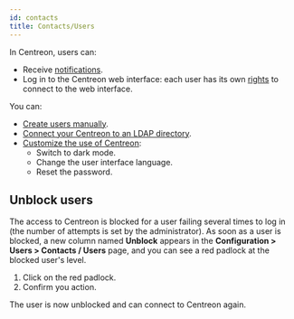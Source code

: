 ```yaml
---
id: contacts
title: Contacts/Users
---
```


In Centreon, users can:

* Receive [notifications](../../alerts-notifications/notif-configuration.md).
* Log in to the Centreon web interface: each user has its own [rights](../../administration/access-control-lists.md) to connect to the web interface.

You can:
- [Create users manually](contacts-create.md).
- [Connect your Centreon to an LDAP directory](../../administration/parameters/ldap.md).
- [Customize the use of Centreon](./customization.md):
  - Switch to dark mode.
  - Change the user interface language.
  - Reset the password.

## Unblock users

The access to Centreon is blocked for a user failing several times to log in (the number of attempts is set by the administrator). As soon as a user is blocked, a new column named **Unblock** appears in the **Configuration > Users > Contacts / Users** page, and you can see a red padlock at the blocked user's level.

1. Click on the red padlock.
2. Confirm you action.

The user is now unblocked and can connect to Centreon again.
